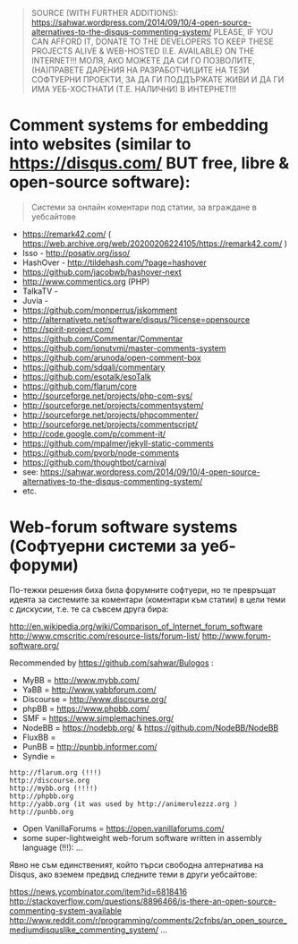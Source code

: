 > SOURCE (WITH FURTHER ADDITIONS): 
> https://sahwar.wordpress.com/2014/09/10/4-open-source-alternatives-to-the-disqus-commenting-system/
> PLEASE, IF YOU CAN AFFORD IT, DONATE TO THE DEVELOPERS TO KEEP THESE PROJECTS ALIVE & WEB-HOSTED (I.E. AVAILABLE) ON THE INTERNET!!!
> МОЛЯ, АКО МОЖЕТЕ ДА СИ ГО ПОЗВОЛИТЕ, (НА)ПРАВЕТЕ ДАРЕНИЯ НА РАЗРАБОТЧИЦИТЕ НА ТЕЗИ СОФТУЕРНИ ПРОЕКТИ, ЗА ДА ГИ ПОДДЪРЖАТЕ
> ЖИВИ И ДА ГИ ИМА УЕБ-ХОСТНАТИ (Т.Е. НАЛИЧНИ) В ИНТЕРНЕТ!!!

# Comment systems for embedding into websites (similar to https://disqus.com/ BUT free, libre & open-source software):
> Системи за онлайн коментари под статии, за вграждане в уебсайтове

* https://remark42.com/ ( https://web.archive.org/web/20200206224105/https://remark42.com/ )
* Isso - http://posativ.org/isso/
* HashOver - http://tildehash.com/?page=hashover
* https://github.com/jacobwb/hashover-next
* http://www.commentics.org (PHP)
* TalkaTV - 
* Juvia - 
* https://github.com/monperrus/jskomment
* http://alternativeto.net/software/disqus/?license=opensource
* http://spirit-project.com/
* https://github.com/Commentar/Commentar
* https://github.com/ionutvmi/master-comments-system
* https://github.com/arunoda/open-comment-box
* https://github.com/sdqali/commentary
* https://github.com/esotalk/esoTalk
* https://github.com/flarum/core
* http://sourceforge.net/projects/php-com-sys/
* http://sourceforge.net/projects/commentsystem/
* http://sourceforge.net/projects/phpcommenter/
* http://sourceforge.net/projects/commentscript/
* http://code.google.com/p/comment-it/
* https://github.com/mpalmer/jekyll-static-comments
* https://github.com/pvorb/node-comments
* https://github.com/thoughtbot/carnival
* see: https://sahwar.wordpress.com/2014/09/10/4-open-source-alternatives-to-the-disqus-commenting-system/
* etc.

# Web-forum software systems (Софтуерни системи за уеб-форуми)

По-тежки решения биха била форумните софтуери, но те превръщат идеята за системите за коментари (коментари към статии) в цели теми с дискусии, т.е. те са съвсем друга бира:

http://en.wikipedia.org/wiki/Comparison_of_Internet_forum_software
http://www.cmscritic.com/resource-lists/forum-list/
http://www.forum-software.org/

Recommended by https://github.com/sahwar/Bulogos :

* MyBB = http://www.mybb.com/
* YaBB = http://www.yabbforum.com/
* Discourse = http://www.discourse.org/
* phpBB = https://www.phpbb.com/
* SMF = https://www.simplemachines.org/
* NodeBB = https://nodebb.org/ & https://github.com/NodeBB/NodeBB
* FluxBB = 
* PunBB = http://punbb.informer.com/
* Syndie = 
````
http://flarum.org (!!!)
http://discourse.org
http://mybb.org (!!!!)
http://phpbb.org
http://yabb.org (it was used by http://animerulezzz.org )
http://punbb.org
````
* Open VanillaForums = https://open.vanillaforums.com/
* some super-lightweight web-forum software written in assembly language (!!!): ...

Явно не съм единственият, който търси свободна алтернатива на Disqus, ако вземем предвид следните теми в други уебсайтове:

https://news.ycombinator.com/item?id=6818416
http://stackoverflow.com/questions/8896466/is-there-an-open-source-commenting-system-available
http://www.reddit.com/r/programming/comments/2cfnbs/an_open_source_mediumdisquslike_commenting_system/
...


